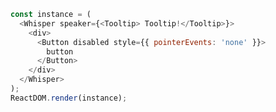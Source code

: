 <!--start-code-->

```js
const instance = (
  <Whisper speaker={<Tooltip> Tooltip!</Tooltip>}>
    <div>
      <Button disabled style={{ pointerEvents: 'none' }}>
        button
      </Button>
    </div>
  </Whisper>
);
ReactDOM.render(instance);
```

<!--end-code-->
